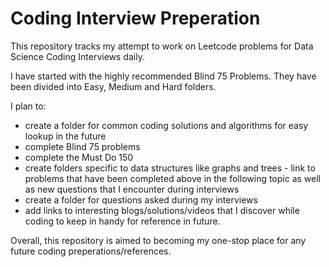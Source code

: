 # Coding Interview Preperation
This repository tracks my attempt to work on Leetcode problems for Data Science Coding Interviews daily. 

I have started with the highly recommended Blind 75 Problems.
They have been divided into Easy, Medium and Hard folders.

I plan to:
- create a folder for common coding solutions and algorithms for easy lookup in the future
- complete Blind 75 problems
- complete the Must Do 150 
- create folders specific to data structures like graphs and trees - link to problems that have been completed above in the following topic as well as new questions that I encounter during interviews
- create a folder for questions asked during my interviews
- add links to interesting blogs/solutions/videos that I discover while coding to keep in handy for reference in future.

Overall, this repository is aimed to becoming my one-stop place for any future coding preperations/references.
